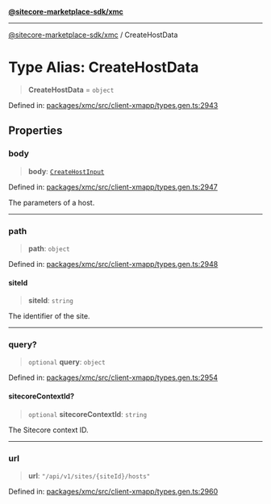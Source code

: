 [**@sitecore-marketplace-sdk/xmc**](../README.md)

***

[@sitecore-marketplace-sdk/xmc](../README.md) / CreateHostData

# Type Alias: CreateHostData

> **CreateHostData** = `object`

Defined in: [packages/xmc/src/client-xmapp/types.gen.ts:2943](https://github.com/Sitecore/sitecore-marketplace-sdk/blob/e87783cce9f115393973a45e109d17b99bf1df7e/packages/xmc/src/client-xmapp/types.gen.ts#L2943)

## Properties

### body

> **body**: [`CreateHostInput`](CreateHostInput.md)

Defined in: [packages/xmc/src/client-xmapp/types.gen.ts:2947](https://github.com/Sitecore/sitecore-marketplace-sdk/blob/e87783cce9f115393973a45e109d17b99bf1df7e/packages/xmc/src/client-xmapp/types.gen.ts#L2947)

The parameters of a host.

***

### path

> **path**: `object`

Defined in: [packages/xmc/src/client-xmapp/types.gen.ts:2948](https://github.com/Sitecore/sitecore-marketplace-sdk/blob/e87783cce9f115393973a45e109d17b99bf1df7e/packages/xmc/src/client-xmapp/types.gen.ts#L2948)

#### siteId

> **siteId**: `string`

The identifier of the site.

***

### query?

> `optional` **query**: `object`

Defined in: [packages/xmc/src/client-xmapp/types.gen.ts:2954](https://github.com/Sitecore/sitecore-marketplace-sdk/blob/e87783cce9f115393973a45e109d17b99bf1df7e/packages/xmc/src/client-xmapp/types.gen.ts#L2954)

#### sitecoreContextId?

> `optional` **sitecoreContextId**: `string`

The Sitecore context ID.

***

### url

> **url**: `"/api/v1/sites/{siteId}/hosts"`

Defined in: [packages/xmc/src/client-xmapp/types.gen.ts:2960](https://github.com/Sitecore/sitecore-marketplace-sdk/blob/e87783cce9f115393973a45e109d17b99bf1df7e/packages/xmc/src/client-xmapp/types.gen.ts#L2960)
